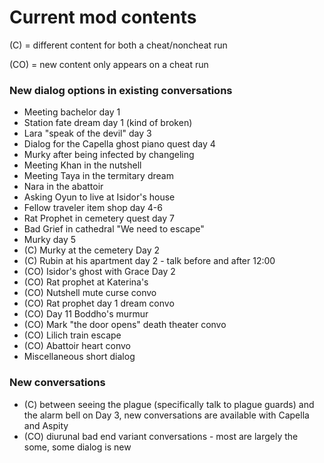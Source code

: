 # Current mod contents

(C) = different content for both a cheat/noncheat run

(CO) = new content only appears on a cheat run

### New dialog options in existing conversations
- Meeting bachelor day 1
- Station fate dream day 1 (kind of broken)
- Lara "speak of the devil" day 3
- Dialog for the Capella ghost piano quest day 4
- Murky after being infected by changeling
- Meeting Khan in the nutshell
- Meeting Taya in the termitary dream
- Nara in the abattoir
- Asking Oyun to live at Isidor's house
- Fellow traveler item shop day 4-6
- Rat Prophet in cemetery quest day 7
- Bad Grief in cathedral "We need to escape"
- Murky day 5
- (C) Murky at the cemetery Day 2
- (C) Rubin at his apartment day 2 - talk before and after 12:00
- (CO) Isidor's ghost with Grace Day 2
- (CO) Rat prophet at Katerina's
- (CO) Nutshell mute curse convo
- (CO) Rat prophet day 1 dream convo
- (CO) Day 11 Boddho's murmur
- (CO) Mark "the door opens" death theater convo
- (CO) Lilich train escape
- (CO) Abattoir heart convo
- Miscellaneous short dialog

### New conversations
- (C) between seeing the plague (specifically talk to plague guards) and the alarm bell on Day 3, new conversations are available with Capella and Aspity
- (CO) diurunal bad end variant conversations - most are largely the some, some dialog is new
